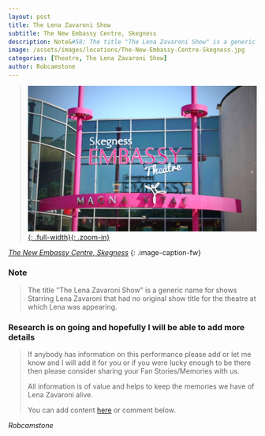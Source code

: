 ```yaml
---
layout: post
title: The Lena Zavaroni Show
subtitle: The New Embassy Centre, Skegness
description: Note&#58; The title "The Lena Zavaroni Show" is a generic name for shows Starring Lena Zavaroni that had no original show title for the theatre at which Lena was appearing.
image: /assets/images/locations/The-New-Embassy-Centre-Skegness.jpg
categories: [Theatre, The Lena Zavaroni Show]
author: Robcamstone
---
```


> [![The Embassy Theatre formerly The New Embassy Centre](/assets/images/locations/The-New-Embassy-Centre-Skegness.jpg){: .full-width}{: .zoom-in}](/assets/images/locations/The-New-Embassy-Centre-Skegness.jpg)

<cite>[The New Embassy Centre, Skegness](https://www.google.com/maps/d/u/0/viewer?mid=1D1D0ERV_FQMNb9XZzJ-J3yUlK8aI4vhI&ll=53.14319059999998%2C0.3446853000000374&z=19) </cite>{: .image-caption-fw}

### Note
> The title "The Lena Zavaroni Show" is a generic name for shows Starring Lena Zavaroni that had no original show title for the theatre at which Lena was appearing.

### Research is on going and hopefully I will be able to add more details
> If anybody has information on this performance please add or let me know and I will add it for you or if you were lucky enough to be there then please consider sharing your Fan Stories/Memories with us.
>
> All information is of value and helps to keep the memories we have of Lena Zavaroni alive.
>
> You can add content [here](https://github.com/FanzOfLenaZavaroni/fanzoflenazavaroni.github.io) or comment below.

<cite>Robcamstone</cite>


